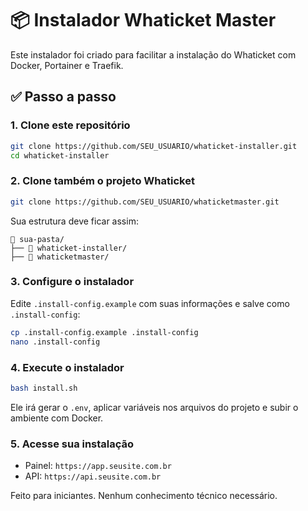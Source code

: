 # 📦 Instalador Whaticket Master

Este instalador foi criado para facilitar a instalação do Whaticket com Docker, Portainer e Traefik.

## ✅ Passo a passo

### 1. Clone este repositório
```bash
git clone https://github.com/SEU_USUARIO/whaticket-installer.git
cd whaticket-installer
```

### 2. Clone também o projeto Whaticket
```bash
git clone https://github.com/SEU_USUARIO/whaticketmaster.git
```

Sua estrutura deve ficar assim:
```
📂 sua-pasta/
├── 📁 whaticket-installer/
├── 📁 whaticketmaster/
```

### 3. Configure o instalador
Edite `.install-config.example` com suas informações e salve como `.install-config`:

```bash
cp .install-config.example .install-config
nano .install-config
```

### 4. Execute o instalador
```bash
bash install.sh
```

Ele irá gerar o `.env`, aplicar variáveis nos arquivos do projeto e subir o ambiente com Docker.

### 5. Acesse sua instalação
- Painel: `https://app.seusite.com.br`
- API: `https://api.seusite.com.br`

Feito para iniciantes. Nenhum conhecimento técnico necessário.
